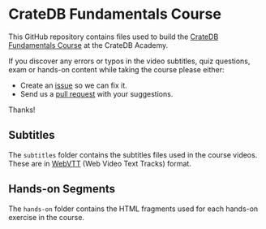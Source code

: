 # CrateDB Fundamentals Course

This GitHub repository contains files used to build the [CrateDB Fundamentals Course](https://learn.cratedb.com/course-overview) at the CrateDB Academy.

If you discover any errors or typos in the video subtitles, quiz questions, exam or hands-on content while taking the course please either:

* Create an [issue](https://github.com/crate/academy-fundamentals-course/issues) so we can fix it.
* Send us a [pull request](https://github.com/crate/academy-fundamentals-course/pulls) with your suggestions.

Thanks!

## Subtitles

The `subtitles` folder contains the subtitles files used in the course videos.  These are in [WebVTT](https://en.wikipedia.org/wiki/WebVTT) (Web Video Text Tracks) format.

## Hands-on Segments

The `hands-on` folder contains the HTML fragments used for each hands-on exercise in the course.